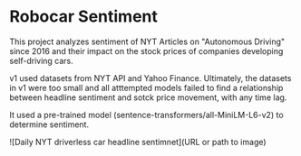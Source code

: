 # Robocar Sentiment

This project analyzes sentiment of NYT Articles on "Autonomous Driving" since 2016 and their impact on the stock prices of companies developing self-driving cars.

v1 used datasets from NYT API and Yahoo Finance.  Ultimately, the datasets in v1 were too small and all atttempted models failed to find a relationship between headline sentiment and sotck price movement, with any time lag.

It used a pre-trained model (sentence-transformers/all-MiniLM-L6-v2) to determine sentiment.

![Daily NYT driverless car headline sentimnet](URL or path to image)

